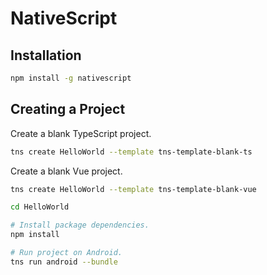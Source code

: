 NativeScript
============


## Installation

```bash
npm install -g nativescript
```

## Creating a Project

Create a blank TypeScript project.

```bash
tns create HelloWorld --template tns-template-blank-ts
```

Create a blank Vue project.

```bash
tns create HelloWorld --template tns-template-blank-vue

cd HelloWorld

# Install package dependencies.
npm install

# Run project on Android.
tns run android --bundle
```